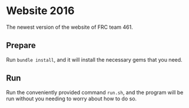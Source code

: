 Website 2016
============

The newest version of the website of FRC team 461.

Prepare
-------

Run `bundle install`, and it will install the necessary gems that you need.

Run
---

Run the conveniently provided command `run.sh`, and the program will be run without you needing to worry about how to do so.
